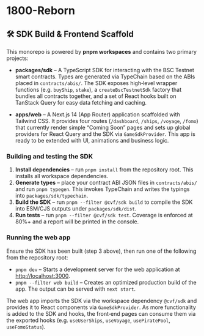 # 1800-Reborn

## 🛠 SDK Build & Frontend Scaffold

This monorepo is powered by **pnpm workspaces** and contains two
primary projects:

* **packages/sdk** – A TypeScript SDK for interacting with the BSC Testnet
  smart contracts. Types are generated via TypeChain based on the ABIs
  placed in `contracts/abis/`. The SDK exposes high‑level wrapper
  functions (e.g. `buyShip`, `stake`), a `createBscTestnetSdk` factory
  that bundles all contracts together, and a set of React hooks built
  on TanStack Query for easy data fetching and caching.

* **apps/web** – A Next.js 14 (App Router) application scaffolded with
  Tailwind CSS. It provides four routes (`/dashboard`, `/ships`,
  `/voyage`, `/fomo`) that currently render simple “Coming Soon” pages
  and sets up global providers for React Query and the SDK via
  `GameSdkProvider`. This app is ready to be extended with UI,
  animations and business logic.

### Building and testing the SDK

1. **Install dependencies** – run `pnpm install` from the repository
   root. This installs all workspace dependencies.
2. **Generate types** – place your contract ABI JSON files in
   `contracts/abis/` and run `pnpm typegen`. This invokes TypeChain
   and writes the typings into `packages/sdk/typechain`.
3. **Build the SDK** – run `pnpm --filter @cvf/sdk build` to compile
   the SDK into ESM/CJS outputs under `packages/sdk/dist`.
4. **Run tests** – run `pnpm --filter @cvf/sdk test`. Coverage is
   enforced at 80%+ and a report will be printed in the console.

### Running the web app

Ensure the SDK has been built (step 3 above), then run one of the
following from the repository root:

* `pnpm dev` – Starts a development server for the web application
  at <http://localhost:3000>.
* `pnpm --filter web build` – Creates an optimized production build of
  the app. The output can be served with `next start`.

The web app imports the SDK via the workspace dependency `@cvf/sdk` and
provides it to React components via `GameSdkProvider`. As more
functionality is added to the SDK and hooks, the front‑end pages can
consume them via the exported hooks (e.g. `useUserShips`, `useVoyage`,
`usePiratePool`, `useFomoStatus`).